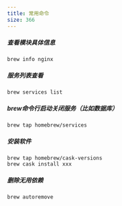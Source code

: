 ```yaml
---
title: 常用命令
size: 366
---
```

##### 查看模块具体信息

```shell
brew info nginx
```

##### 服务列表查看

```shell
brew services list
```

##### brew命令行启动关闭服务（比如数据库）

```shell
brew tap homebrew/services
```

##### 安装软件

```shell
brew tap homebrew/cask-versions
brew cask install xxx
```

##### 删除无用依赖

```shell
brew autoremove
```

